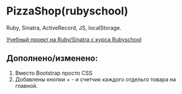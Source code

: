 # PizzaShop(rubyschool)

Ruby, Sinatra, ActiveRecord, JS, localStorage.

[Учебный проект на Ruby/Sinatra c курса Rubyschool](https://rubyschool.us/)


Дополнено/изменено:
-
1. Вместо Bootstrap просто CSS
2. Добавлены кнопки + - и счетчик каждого отдельго товара на главной.
